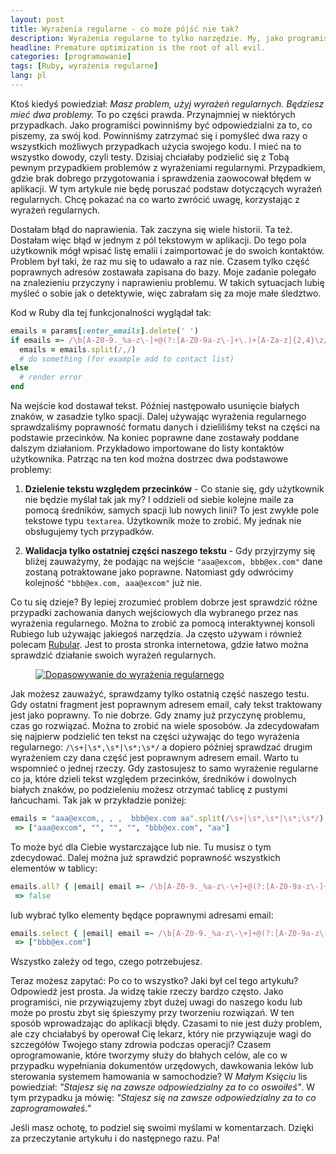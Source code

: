 ```yaml
---
layout: post
title: Wyrażenia regularne - co może pójść nie tak?
description: Wyrażenia regularne to tylko narzędzie. My, jako programiści, musimy używać ich odpowiedzialnie.
headline: Premature optimization is the root of all evil.
categories: [programowanie]
tags: [Ruby, wyrażenia regularne]
lang: pl
---
```


Ktoś kiedyś powiedział: _Masz problem, użyj wyrażeń regularnych. Będziesz mieć dwa problemy._ To po części prawda. Przynajmniej w niektórych przypadkach. Jako programiści powinniśmy być odpowiedzialni za to, co piszemy, za swój kod. Powinniśmy zatrzymać się i pomyśleć dwa razy o wszystkich możliwych przypadkach użycia swojego kodu. I mieć na to wszystko dowody, czyli testy. Dzisiaj chciałaby podzielić się z Tobą pewnym przypadkiem problemów z wyrażeniami regularnymi. Przypadkiem, gdzie brak dobrego przygotowania i sprawdzenia zaowocował błędem w aplikacji. W tym artykule nie będę poruszać podstaw dotyczących wyrażeń regularnych. Chcę pokazać na co warto zwrócić uwagę, korzystając z wyrażeń regularnych.

Dostałam błąd do naprawienia. Tak zaczyna się wiele historii. Ta też. Dostałam więc błąd w jednym z pól tekstowym w aplikacji. Do tego pola użytkownik mógł wpisać listę emalii i zaimportować je do swoich kontaktów. Problem był taki, że raz mu się to udawało a raz nie. Czasem tylko część poprawnych adresów zostawała zapisana do bazy. Moje zadanie polegało na znalezieniu przyczyny i naprawieniu problemu. W takich sytuacjach lubię myśleć o sobie jak o detektywie, więc zabrałam się za moje małe śledztwo.

Kod w Ruby dla tej funkcjonalności wyglądał tak:

```ruby
emails = params[:enter_emails].delete(' ')
if emails =~ /\b[A-Z0-9._%a-z\-]+@(?:[A-Z0-9a-z\-]+\.)+[A-Za-z]{2,4}\z/
  emails = emails.split(/,/)
  # do something (for example add to contact list)
else
  # render error
end
```

Na wejście kod dostawał tekst. Później następowało usunięcie białych znaków, w zasadzie tylko spacji. Dalej używając wyrażenia regularnego sprawdzaliśmy poprawność formatu danych i dzieliliśmy tekst na części na podstawie przecinków. Na koniec poprawne dane zostawały poddane dalszym działaniom. Przykładowo importowane do listy kontaktów użytkownika. Patrząc na ten kod można dostrzec dwa podstawowe problemy:

  1. **Dzielenie tekstu względem przecinków** - Co stanie się, gdy użytkownik nie będzie myślał tak jak my? I oddzieli od siebie kolejne maile za pomocą średników, samych spacji lub nowych linii? To jest zwykłe pole tekstowe typu `textarea`. Użytkownik może to zrobić. My jednak nie obsługujemy tych przypadków.

  2. **Walidacja tylko ostatniej części naszego tekstu** - Gdy przyjrzymy się bliżej zauważymy, że podając na wejście `"aaa@excom, bbb@ex.com"` dane zostaną potraktowane jako poprawne. Natomiast gdy odwrócimy kolejność `"bbb@ex.com, aaa@excom"` już nie.

Co tu się dzieje? By lepiej zrozumieć problem dobrze jest sprawdzić różne przypadki zachowania danych wejściowych dla wybranego przez nas wyrażenia regularnego. Można to zrobić za pomocą interaktywnej konsoli Rubiego lub używając jakiegoś narzędzia. Ja często używam i również polecam <a href="https://rubular.com/" title="Rubular - regular expressions" target="_blank" rel="nofollow noopener noreferrer">Rubular</a>. Jest to prosta stronka internetowa, gdzie łatwo można sprawdzić działanie swoich wyrażeń regularnych.

<figure>
  <a href="{{ site.baseurl_root }}/images/email-regular-expressions/rubular.png"><img src="{{ site.baseurl_root }}/images/email-regular-expressions/rubular.png" title="Rubular - wyrażenia regularne" alt="Dopasowywanie do wyrażenia regularnego"></a>
</figure>

Jak możesz zauważyć, sprawdzamy tylko ostatnią część naszego testu. Gdy ostatni fragment jest poprawnym adresem email, cały tekst traktowany jest jako poprawny. To nie dobrze. Gdy znamy już przyczynę problemu, czas go rozwiązać. Można to zrobić na wiele sposobów. Ja zdecydowałam się najpierw podzielić ten tekst na części używając do tego wyrażenia regularnego: `/\s+|\s*,\s*|\s*;\s*/` a dopiero później sprawdzać drugim wyrażeniem czy dana część jest poprawnym adresem email. Warto tu wspomnieć o jednej rzeczy. Gdy zastosujesz to samo wyrażenie regularne co ja, które dzieli tekst względem przecinków, średników i dowolnych białych znaków, po podzieleniu możesz otrzymać tablicę z pustymi łańcuchami. Tak jak w przykładzie poniżej:

```ruby
emails = "aaa@excom,, , ,  bbb@ex.com aa".split(/\s+|\s*,\s*|\s*;\s*/)
 => ["aaa@excom", "", "", "", "bbb@ex.com", "aa"]
```

To może być dla Ciebie wystarczające lub nie. Tu musisz o tym zdecydować. Dalej można już sprawdzić poprawność wszystkich elementów w tablicy:

```ruby
emails.all? { |email| email =~ /\b[A-Z0-9._%a-z\-\+]+@(?:[A-Z0-9a-z\-]+\.)+[A-Za-z]{2,4}\z/ }
 => false
```

lub wybrać tylko elementy będące poprawnymi adresami email:

```ruby
emails.select { |email| email =~ /\b[A-Z0-9._%a-z\-\+]+@(?:[A-Z0-9a-z\-]+\.)+[A-Za-z]{2,4}\z/ }
 => ["bbb@ex.com"]
```

Wszystko zależy od tego, czego potrzebujesz.

Teraz możesz zapytać: Po co to wszystko? Jaki był cel tego artykułu? Odpowiedź jest prosta. Ja widzę takie rzeczy bardzo często. Jako programiści, nie przywiązujemy zbyt dużej uwagi do naszego kodu lub może po prostu zbyt się śpieszymy przy tworzeniu rozwiązań. W ten sposób wprowadzając do aplikacji błędy. Czasami to nie jest duży problem, ale czy chciałabyś by operował Cię lekarz, który nie przywiązuje wagi do szczegółów Twojego stany zdrowia podczas operacji? Czasem oprogramowanie, które tworzymy służy do błahych celów, ale co w przypadku wypełniania dokumentów urzędowych, dawkowania leków lub sterowania systemem hamowania w samochodzie? W _Małym Księciu_ lis powiedział: _"Stajesz się na zawsze odpowiedzialny za to co oswoiłeś"_. W tym przypadku ja mówię: _"Stajesz się na zawsze odpowiedzialny za to co zaprogramowałeś."_

Jeśli masz ochotę, to podziel się swoimi myślami w komentarzach. Dzięki za przeczytanie artykułu i do następnego razu. Pa!


